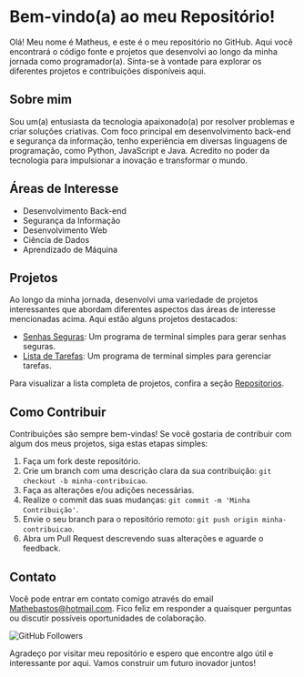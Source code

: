 # Bem-vindo(a) ao meu Repositório!

Olá! Meu nome é Matheus, e este é o meu repositório no GitHub. Aqui você encontrará o código fonte e projetos que desenvolvi ao longo da minha jornada como programador(a). Sinta-se à vontade para explorar os diferentes projetos e contribuições disponíveis aqui.

## Sobre mim

Sou um(a) entusiasta da tecnologia apaixonado(a) por resolver problemas e criar soluções criativas. Com foco principal em desenvolvimento back-end e segurança da informação, tenho experiência em diversas linguagens de programação, como Python, JavaScript e Java. Acredito no poder da tecnologia para impulsionar a inovação e transformar o mundo.

## Áreas de Interesse

- Desenvolvimento Back-end
- Segurança da Informação
- Desenvolvimento Web
- Ciência de Dados
- Aprendizado de Máquina

## Projetos

Ao longo da minha jornada, desenvolvi uma variedade de projetos interessantes que abordam diferentes aspectos das áreas de interesse mencionadas acima. Aqui estão alguns projetos destacados:

- [Senhas Seguras](https://github.com/C4NIS/Gerador_De_Senhas_Seguras): Um programa de terminal simples para gerar senhas seguras.
- [Lista de Tarefas](https://github.com/C4NIS/Lista_de_Tarefas_para_Terminal): Um programa de terminal simples para gerenciar tarefas.

Para visualizar a lista completa de projetos, confira a seção [Repositorios](https://github.com/C4NIS?tab=repositories).

## Como Contribuir

Contribuições são sempre bem-vindas! Se você gostaria de contribuir com algum dos meus projetos, siga estas etapas simples:

1. Faça um fork deste repositório.
2. Crie um branch com uma descrição clara da sua contribuição: `git checkout -b minha-contribuicao`.
3. Faça as alterações e/ou adições necessárias.
4. Realize o commit das suas mudanças: `git commit -m 'Minha Contribuição'`.
5. Envie o seu branch para o repositório remoto: `git push origin minha-contribuicao`.
6. Abra um Pull Request descrevendo suas alterações e aguarde o feedback.

## Contato

Você pode entrar em contato comigo através do email Mathebastos@hotmail.com. 
Fico feliz em responder a quaisquer perguntas ou discutir possíveis oportunidades de colaboração.

![GitHub Followers](https://img.shields.io/github/followers/C4NIS.svg?style=social&label=Follow)

Agradeço por visitar meu repositório e espero que encontre algo útil e interessante por aqui. Vamos construir um futuro inovador juntos!

